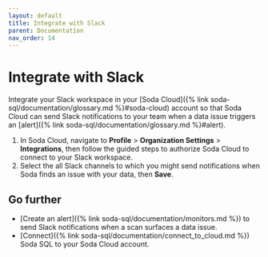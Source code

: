 ```yaml
---
layout: default
title: Integrate with Slack
parent: Documentation
nav_order: 14
---
```


# Integrate with Slack

Integrate your Slack workspace in your [Soda Cloud]({% link soda-sql/documentation/glossary.md %}#soda-cloud) account so that Soda Cloud can send Slack notifications to your team when a data issue triggers an [alert]({% link soda-sql/documentation/glossary.md %}#alert).

1. In Soda Cloud, navigate to **Profile** > **Organization Settings** > **Integrations**, then follow the guided steps to authorize Soda Cloud to connect to your Slack workspace.
2. Select the all Slack channels to which you might send notifications when Soda finds an issue with your data, then **Save**.

## Go further

* [Create an alert]({% link soda-sql/documentation/monitors.md %}) to send Slack notifications when a scan surfaces a data issue.
* [Connect]({% link soda-sql/documentation/connect_to_cloud.md %}) Soda SQL to your Soda Cloud account.